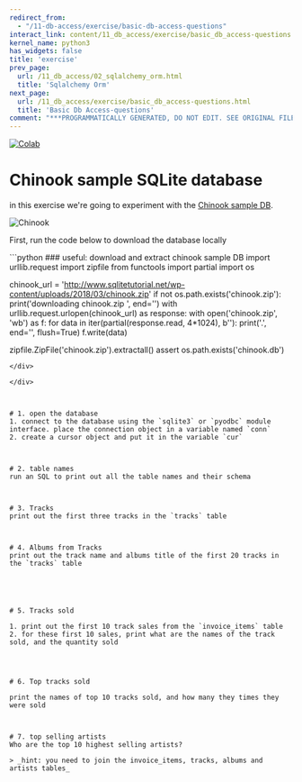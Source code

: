 ```yaml
---
redirect_from:
  - "/11-db-access/exercise/basic-db-access-questions"
interact_link: content/11_db_access/exercise/basic_db_access-questions.ipynb
kernel_name: python3
has_widgets: false
title: 'exercise'
prev_page:
  url: /11_db_access/02_sqlalchemy_orm.html
  title: 'Sqlalchemy Orm'
next_page:
  url: /11_db_access/exercise/basic_db_access-questions.html
  title: 'Basic Db Access-questions'
comment: "***PROGRAMMATICALLY GENERATED, DO NOT EDIT. SEE ORIGINAL FILES IN /content***"
---
```

<a href="https://colab.research.google.com/github/aviadr1/learn-advanced-python/blob/master/content/11_db_access/exercise/basic_db_access-questions.ipynb" target="_blank">
<img src="https://colab.research.google.com/assets/colab-badge.svg" 
     title="Open this file in Google Colab" alt="Colab"/>
</a>




# Chinook sample SQLite database

in this exercise we're going to experiment with the [Chinook sample DB](http://www.sqlitetutorial.net/sqlite-sample-database/).

![Chinook](http://www.sqlitetutorial.net/wp-content/uploads/2015/11/sqlite-sample-database-color.jpg)

First, run the code below to download the database locally



<div markdown="1" class="cell code_cell">
<div class="input_area" markdown="1">
```python
### useful: download and extract chinook sample DB
import urllib.request
import zipfile
from functools import partial
import os

chinook_url = 'http://www.sqlitetutorial.net/wp-content/uploads/2018/03/chinook.zip'
if not os.path.exists('chinook.zip'):
    print('downloading chinook.zip ', end='')
    with urllib.request.urlopen(chinook_url) as response:
        with open('chinook.zip', 'wb') as f:
            for data in iter(partial(response.read, 4*1024), b''):
                print('.', end='', flush=True)
                f.write(data)

zipfile.ZipFile('chinook.zip').extractall()
assert os.path.exists('chinook.db')

```
</div>

</div>



# 1. open the database
1. connect to the database using the `sqlite3` or `pyodbc` module interface. place the connection object in a variable named `conn`
2. create a cursor object and put it in the variable `cur`



# 2. table names
run an SQL to print out all the table names and their schema



# 3. Tracks
print out the first three tracks in the `tracks` table



# 4. Albums from Tracks
print out the track name and albums title of the first 20 tracks in the `tracks` table





# 5. Tracks sold

1. print out the first 10 track sales from the `invoice_items` table
2. for these first 10 sales, print what are the names of the track sold, and the quantity sold




# 6. Top tracks sold

print the names of top 10 tracks sold, and how many they times they were sold



# 7. top selling artists
Who are the top 10 highest selling artists?

> _hint: you need to join the invoice_items, tracks, albums and artists tables_


